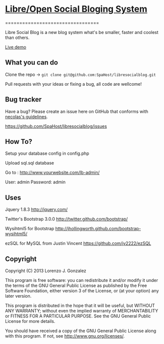 # [Libre/Open Social Bloging System](http://SpaHost.github.com/libresocialblog)
=================================

Libre Social Blog is a new blog system what's be smaller, faster and coolest than others.

[Live demo](http://www.accesoroot.es/)

What you can do
---------------

Clone the repo -> `git clone git@github.com:SpaHost/libresocialblog.git`

Pull requests with your ideas or fixing a bug, all code are wellcome!


Bug tracker
-----------

Have a bug? Please create an issue here on GitHub that conforms with [necolas's guidelines](https://github.com/necolas/issue-guidelines).

https://github.com/SpaHost/libresocialblog/issues


How To?
-------

Setup your database config in config.php

Upload sql.sql database

Go to : http://www.yourwebsite.com/lb-admin/

User: admin  Password: admin


Uses
----

Jquery 1.8.3 http://jquery.com/

Twitter's Bootstrap 3.0.0 http://twitter.github.com/bootstrap/

Wysihtml5 for Bootstrap http://jhollingworth.github.com/bootstrap-wysihtml5/

ezSQL for MySQL from Justin Vincent https://github.com/jv2222/ezSQL

Copyright
---------

Copyright (C) 2013  Lorenzo J. Gonzalez

This program is free software: you can redistribute it and/or modify
it under the terms of the GNU General Public License as published by
the Free Software Foundation, either version 3 of the License, or
(at your option) any later version.

This program is distributed in the hope that it will be useful,
but WITHOUT ANY WARRANTY; without even the implied warranty of
MERCHANTABILITY or FITNESS FOR A PARTICULAR PURPOSE.  See the
GNU General Public License for more details.

You should have received a copy of the GNU General Public License
along with this program.  If not, see <http://www.gnu.org/licenses/>.